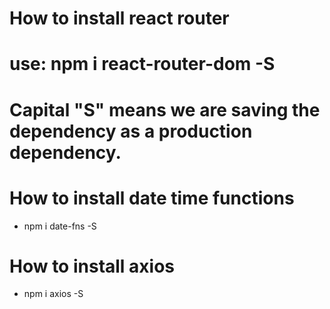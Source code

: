 # How to install react router

# use: npm i react-router-dom -S

# Capital "S" means we are saving the dependency as a production dependency.


# How to install date time functions
- npm i date-fns -S

# How to install axios
- npm i axios -S